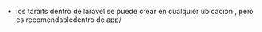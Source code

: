 * los taraits dentro de laravel se puede crear en cualquier ubicacion , pero es recomendabledentro de app/ 
